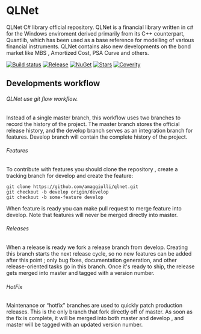 QLNet
=====

QLNet C# library official repository.
QLNet is a financial library written in c# for the Windows enviroment derived primarily from its C++ counterpart, Quantlib, 
which has been used as a base reference for modelling of various financial instruments.
QLNet contains also new developments on the bond market like MBS , Amortized Cost, PSA Curve and others.

[![Build status](https://ci.appveyor.com/api/projects/status/iii1m7n3cdq3v5xm?svg=true)](https://ci.appveyor.com/project/amaggiulli/qlnet)
[![Release](https://img.shields.io/github/release/amaggiulli/qlnet.svg)](https://github.com/amaggiulli/qlnet/releases/latest)
[![NuGet](https://img.shields.io/nuget/dt/qlnet.svg)](http://nuget.org/packages/qlnet)
[![Stars](https://img.shields.io/github/stars/amaggiulli/qlnet.svg)](https://github.com/amaggiulli/qlnet/stargazers)
[![Coverity](https://scan.coverity.com/projects/7000/badge.svg)](https://scan.coverity.com/projects/amaggiulli-qlnet)

## Developments workflow 

###### QLNet use git flow workflow.

Instead of a single master branch, this workflow uses two branches to record the history of the project. 
The master branch stores the official release history, and the develop branch serves as an integration branch for features.
Develop branch will contain the complete history of the project.

###### Features 

To contribute with features you should clone the repository , create a tracking branch for develop and create the feature:

```
git clone https://github.com/amaggiulli/qlnet.git
git checkout -b develop origin/develop
git checkout -b some-feature develop
```

When feature is ready you can make pull request to merge feature into develop. 
Note that features will never be merged directly into master.

###### Releases

When a release is ready we fork a release branch from develop. Creating this branch starts the next release cycle, 
so no new features can be added after this point ; only bug fixes, documentation generation, and other release-oriented tasks go in this branch. 
Once it's ready to ship, the release gets merged into master and tagged with a version number. 

###### HotFix

Maintenance or “hotfix” branches are used to quickly patch production releases. This is the only branch that fork directly off of master. 
As soon as the fix is complete, it will be merged into both master and develop , and master will be tagged with an updated version number.


 